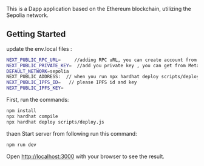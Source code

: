 This is a Dapp application based on the Ethereum blockchain, utilizing the Sepolia network.
## Getting Started

update the env.local files :
```bash
NEXT_PUBLIC_RPC_URL=     //adding RPC uRL, you can create account from alchemy.com and crete project after that you will get RPC url 
NEXT_PUBLIC_PRIVATE_KEY=  //add you private key , you can get from Metamask, click to account ->click on menu(3 dot button)->Account details-> click on show Private Key
DEFAULT_NETWORK=sepolia
NEXT_PUBLIC_ADDRESS:  // when you run npx hardhat deploy scripts/deploy.js , you will get Public address of contract
NEXT_PUBLIC_IPFS_ID=   // please IPFS id and key 
NEXT_PUBLIC_IPFS_KEY=
```
First, run the commands:

```bash
npm install
npx hardhat compile
npx hardhat deploy scripts/deploy.js
```
thaen Start server from following run this command:
```bash
npm run dev
```

Open [http://localhost:3000](http://localhost:3000) with your browser to see the result.



